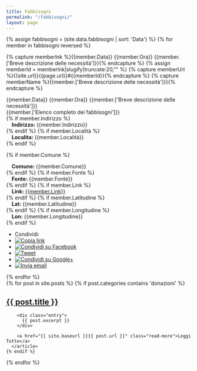 ```yaml
---
title: Fabbisogni
permalink: "/fabbisogni/"
layout: page
---
```


{% assign fabbisogni = (site.data.fabbisogni | sort: 'Data') %}
{% for member in fabbisogni reversed %}

{% capture memberlnk %}{{member.Data}} {{member.Ora}} {{member.['Breve descrizione delle necessità']}}{% endcapture %}
{% assign memberId = memberlnk|slugify|truncate:20,"" %}
{% capture memberUrl %}{{site.url}}{{page.url}}#{{memberId}}{% endcapture %}
{% capture memberName %}{{member.['Breve descrizione delle necessità']}}{% endcapture %}

<div class="panel panel-info">
<div class="panel-heading"><span class="anchor" id="{{memberId}}"></span>
{{member.Data}} {{member.Ora}} {{member.['Breve descrizione delle necessità']}}
</div>
<div class="panel-body">
<div class="row">
<div class="col-md-12">
{{member.['Elenco completo dei fabbisogni']}}
</div>
</div>
{% if member.Indirizzo %}
<div class="row">
<div style="margin-left:15px"><b>Indirizzo: </b>{{member.Indirizzo}}</div>
</div>
{% endif %}
{% if member.Località %}
<div class="row">
<div style="margin-left:15px"><b>Localita: </b>{{member.Località}}</div>
</div>
{% endif %}

{% if member.Comune %}
<div class="row">
<div style="margin-left:15px"><b>Comune: </b>{{member.Comune}}</div>
</div>
{% endif %}
{% if member.Fonte %}
<div class="row">
<div style="margin-left:15px"><b>Fonte: </b>{{member.Fonte}}</div>
</div>
{% endif %}
{% if member.Link %}
<div class="row">
<div style="margin-left:15px"><b>Link: </b><a style="word-break: break-all" href="{{member.Link}}" data-proofer-ignore>{{member.Link}}</a></div>
</div>
{% endif %}
{% if member.Latitudine %}
<div class="row">
<div style="margin-left:15px"><b>Lat: </b>{{member.Latitudine}}</div>
</div>
{% endif %}
{% if member.Longitudine %}
<div class="row">
<div style="margin-left:15px"><b>Lon: </b>{{member.Longitudine}}</div>
</div>
{% endif %}
</div>
<div class="panel-footer">
<ul class="share-buttons">
  <li>Condividi:</li>
  <li><a href="{{memberUrl}}" title="Copia link"><img alt="Copia link" src="/img/icone/link.png"></a></li>
  <li><a href="https://www.facebook.com/sharer/sharer.php?u={{memberUrl | uri_escape}}&title={{memberName|truncate:70|uri_escape}} | {{ site.title }}" title="Condividi su Facebook" target="_blank"><img alt="Condividi su Facebook" src="/img/icone/Facebook.png"></a></li>
  <li><a href="https://twitter.com/intent/tweet?url={{memberUrl |uri_escape}}&text={{memberName|truncate:50|uri_escape}}&via=terremotocentro&hashtags=terremoto,terremotoinfo" target="_blank" title="Tweet"><img alt="Tweet" src="/img/icone/Twitter.png"></a></li>
  <li><a href="https://plus.google.com/share?url={{memberUrl |uri_escape}}" target="_blank" title="Condividi su Google+"><img alt="Condividi su Google+" src="/img/icone/Google+.png"></a></li>
  <li><a data-proofer-ignore href="mailto:?subject={{page.title}} | {{site.title}}&body={{memberName|uri_escape}}%20Clicca qui:%20{{memberUrl |uri_escape}}" title="Invia email"><img alt="Invia email" src="/img/icone/Email.png"></a></li>
</ul>
</div>
</div>
{% endfor %}

<div class="posts">
  {% for post in site.posts %}
    {% if post.categories contains 'donazioni' %}
      <article class="post">
        <h1><a href="{{ site.baseurl }}{{ post.url }}">{{ post.title }}</a></h1>

        <div class="entry">
          {{ post.excerpt }}
        </div>

        <a href="{{ site.baseurl }}{{ post.url }}" class="read-more">Leggi Tutto</a>
      </article>
    {% endif %}
  {% endfor %}
</div>
